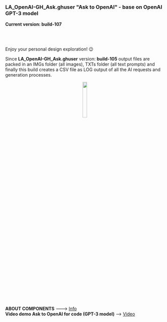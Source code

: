 ### LA_OpenAI-GH_Ask.ghuser "Ask to OpenAI" - base on OpenAI GPT-3 model

**Current version: build-107**

<br>
<br>

Enjoy your personal design exploration! 😉

Since **LA_OpenAI-GH_Ask.ghuser** version: **build-105** output files are packed in an IMGs folder (all images), TXTs folder (all text prompts) and finally this build creates a CSV file as LOG output of all the AI requests and generation processes.

<div align="center">
<img src="https://ambrosinus.altervista.org/blog/wp-content/uploads/2022/12/LA_OpenAI-GH_Ask_comp_05.png" width="17%" height="17%">
</div>

<br>
<br>

**ABOUT COMPONENTS**  ---> [Info](https://bit.ly/OpenAI-QandA-insideGrasshopper)
<br>
**Video demo Ask to OpenAI for code (GPT-3 model)** --> [Video](https://youtu.be/NU3ILLuBl3g)

